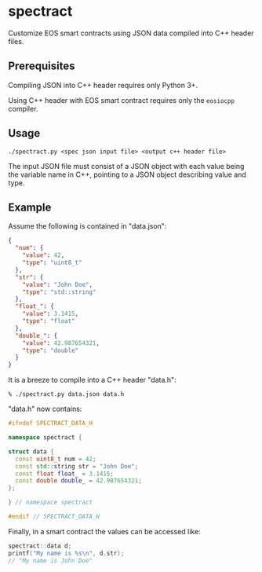 # spectract
Customize EOS smart contracts using JSON data compiled into C++ header files.

## Prerequisites
Compiling JSON into C++ header requires only Python 3+.

Using C++ header with EOS smart contract requires only the `eosiocpp` compiler.

## Usage
```
./spectract.py <spec json input file> <output c++ header file>
```

The input JSON file must consist of a JSON object with each value being the variable name in C++, pointing to a JSON object describing value and type.

## Example
Assume the following is contained in "data.json":
```json
{
  "num": {
    "value": 42,
    "type": "uint8_t"
  },
  "str": {
    "value": "John Doe",
    "type": "std::string"
  },
  "float_": {
    "value": 3.1415,
    "type": "float"
  },
  "double_": {
    "value": 42.987654321,
    "type": "double"
  }
}
```

It is a breeze to compile into a C++ header "data.h":
```shell
% ./spectract.py data.json data.h
```

"data.h" now contains:
```cpp
#ifndef SPECTRACT_DATA_H

namespace spectract {

struct data {
  const uint8_t num = 42;
  const std::string str = "John Doe";
  const float float_ = 3.1415;
  const double double_ = 42.987654321;
};

} // namespace spectract

#endif // SPECTRACT_DATA_H
```

Finally, in a smart contract the values can be accessed like:
```cpp
spectract::data d;
printf("My name is %s\n", d.str);
// "My name is John Doe"
```
